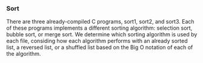 ### Sort

There are three already-compiled C programs, sort1, sort2, and sort3. Each of these programs implements a different sorting algorithm: selection sort, bubble sort, or merge sort. We determine which sorting algorithm is used by each file, considing how each algorithm performs with an already sorted list, a reversed list, or a shuffled list based on the Big O notation of each of the algorithm.
